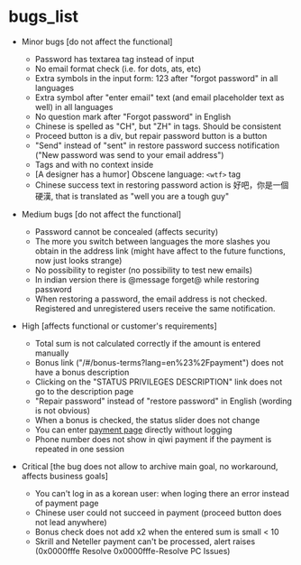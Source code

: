 # bugs_list

* Minor bugs [do not affect the functional]
    * Password has textarea tag instead of input
    * No email format check (i.e. for dots, ats, etc)
    * Extra symbols in the input form: 123 after "forgot password" in all languages 
    * Extra symbol after "enter email" text (and email placeholder text as well) in all languages
    * No question mark after "Forgot password" in English
    * Chinese is spelled as "CH", but "ZH" in tags. Should be consistent
    * Proceed button is a div, but repair password button is a button
    * "Send" instead of "sent" in restore password success notification ("New password was send to your email address")
    * Tags <notifications> and <phone> with no context inside
    * [A designer has a humor] Obscene language: `<wtf>` tag
    * Chinese success text in restoring password action is 好吧，你是一個硬漢, 
  that is translated as "well you are a tough guy"


* Medium bugs [do not affect the functional]
  * Password cannot be concealed (affects security)
  * The more you switch between languages the more slashes you obtain in the address link (might have affect to the future functions, now just looks strange)
  * No possibility to register (no possibility to test new emails)
  * In indian version there is @message forget@ while restoring password
  * When restoring a password, the email address is not checked. Registered and unregistered users receive the same notification.


* High [affects functional or customer's requirements]
  * Total sum is not calculated correctly if the amount is entered manually
  * Bonus link ("/#/bonus-terms?lang=en%23%2Fpayment") does not have a bonus description
  * Clicking on the "STATUS PRIVILEGES DESCRIPTION" link does not go to the description page
  * "Repair password" instead of "restore password" in English (wording is not obvious)
  * When a bonus is checked, the status slider does not change
  * You can enter [payment page](https://qa:Af4shrewyirlyuds@ibitcy.com/interview/qa/mobile-deposit/#/payment) directly without logging
  * Phone number does not show in qiwi payment if the payment is repeated in one session


* Critical [the bug does not allow to archive main goal, no workaround, affects business goals]
  * You can't log in as a korean user: when loging there an error instead of payment page
  * Chinese user could not succeed in payment (proceed button does not lead anywhere)
  * Bonus check does not add x2 when the entered sum is small < 10
  * Skrill and Neteller payment can't be processed, alert raises (0x0000fffe Resolve 0x0000fffe-Resolve PC Issues)
 